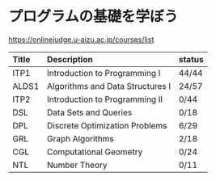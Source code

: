 # プログラムの基礎を学ぼう

<https://onlinejudge.u-aizu.ac.jp/courses/list>

| Title | Description                      | status   |
| :---- | :------------------------------- | -------- |
| ITP1  | Introduction to Programming I    | 44/44 |
| ALDS1 | Algorithms and Data Structures I | 24/57 |
| ITP2  | Introduction to Programming II   | 0/44 |
| DSL   | Data Sets and Queries            | 0/18 |
| DPL   | Discrete Optimization Problems   | 6/29 |
| GRL   | Graph Algorithms                 | 2/18 |
| CGL   | Computational Geometry           | 0/24 |
| NTL   | Number Theory                    | 0/11 |
